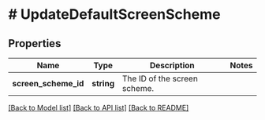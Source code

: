 # # UpdateDefaultScreenScheme

## Properties

Name | Type | Description | Notes
------------ | ------------- | ------------- | -------------
**screen_scheme_id** | **string** | The ID of the screen scheme. |

[[Back to Model list]](../../README.md#models) [[Back to API list]](../../README.md#endpoints) [[Back to README]](../../README.md)
